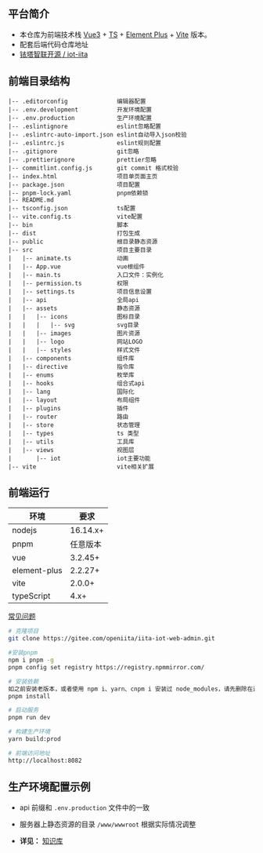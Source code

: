 ## 平台简介

- 本仓库为前端技术栈 [Vue3](https://v3.cn.vuejs.org) + [TS](https://www.typescriptlang.org/) + [Element Plus](https://element-plus.org/zh-CN) + [Vite](https://cn.vitejs.dev) 版本。
- 配套后端代码仓库地址
- [铱塔智联开源 / iot-iita](https://gitee.com/open-iita/iotkit-parent)

## 前端目录结构

```
|-- .editorconfig              编辑器配置
|-- .env.development           开发环境配置
|-- .env.production            生产环境配置
|-- .eslintignore              eslint忽略配置
|-- .eslintrc-auto-import.json eslint自动导入json校验
|-- .eslintrc.js               eslint规则配置
|-- .gitignore                 git忽略
|-- .prettierignore            prettier忽略
|-- commitlint.config.js       git commit 格式校验
|-- index.html                 项目单页面主页
|-- package.json               项目配置
|-- pnpm-lock.yaml             pnpm依赖锁
|-- README.md
|-- tsconfig.json              ts配置
|-- vite.config.ts             vite配置
|-- bin                        脚本
|-- dist                       打包生成
|-- public                     根目录静态资源
|-- src                        项目主要目录
|   |-- animate.ts             动画
|   |-- App.vue                vue根组件
|   |-- main.ts                入口文件：实例化
|   |-- permission.ts          权限
|   |-- settings.ts            项目信息设置
|   |-- api                    全局api
|   |-- assets                 静态资源
|   |   |-- icons              图标目录
|   |   |   |-- svg            svg目录
|   |   |-- images             图片资源
|   |   |-- logo               网站LOGO
|   |   |-- styles             样式文件
|   |-- components             组件库
|   |-- directive              指令库
|   |-- enums                  枚举库
|   |-- hooks                  组合式api
|   |-- lang                   国际化
|   |-- layout                 布局组件
|   |-- plugins                插件
|   |-- router                 路由
|   |-- store                  状态管理
|   |-- types                  ts 类型
|   |-- utils                  工具库
|   |-- views                  视图层
|       |-- iot                iot主要功能
|-- vite                       vite相关扩展
```

## 前端运行

| 环境         | 要求     |
| ------------ | -------- |
| nodejs       | 16.14.x+ |
| pnpm         | 任意版本 |
| vue          | 3.2.45+  |
| element-plus | 2.2.27+  |
| vite         | 2.0.0+   |
| typeScript   | 4.x+     |

[常见问题](http://iotkit-open-source.gitee.io/document/pages/772a9f/#creating-server-tcp-listening-socket-127-0-0-1-6379-bind-no-such-file-or-directory)

```bash
# 克隆项目
git clone https://gitee.com/openiita/iita-iot-web-admin.git

#安装pnpm
npm i pnpm -g
pnpm config set registry https://registry.npmmirror.com/

# 安装依赖
如之前安装老版本，或者使用 npm i、yarn、cnpm i 安装过 node_modules，请先删除在进行安装。
pnpm install

# 启动服务
pnpm run dev

# 构建生产环境
yarn build:prod

# 前端访问地址
http://localhost:8082
```

## 生产环境配置示例

- api 前缀和 `.env.production` 文件中的一致
- 服务器上静态资源的目录 `/www/wwwroot` 根据实际情况调整

- **详见：** [知识库](https://open-iita.feishu.cn/wiki/Km67wBKNNiFMrMkldCJcxa6vnLe)
